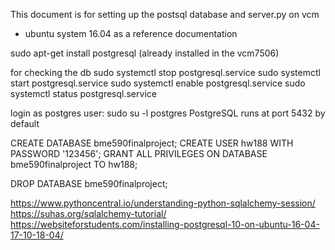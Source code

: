 This document is for setting up the postsql database and server.py on vcm 
* ubuntu system 16.04 as a reference documentation 

sudo apt-get install postgresql (already installed in the vcm7506)

for checking the db
sudo systemctl stop postgresql.service
sudo systemctl start postgresql.service
sudo systemctl enable postgresql.service
sudo systemctl status postgresql.service

login as postgres user: sudo su -l postgres
PostgreSQL runs at port 5432 by default 

CREATE DATABASE bme590finalproject;
CREATE USER hw188 WITH PASSWORD '123456';
GRANT ALL PRIVILEGES ON DATABASE bme590finalproject TO hw188;

DROP DATABASE bme590finalproject;


https://www.pythoncentral.io/understanding-python-sqlalchemy-session/
https://suhas.org/sqlalchemy-tutorial/
https://websiteforstudents.com/installing-postgresql-10-on-ubuntu-16-04-17-10-18-04/
